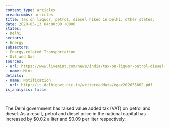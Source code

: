 ```yaml
---
content_type: articles
breadcrumbs: articles
title: Tax on liquor, petrol, diesel hiked in Delhi, other states.
date: 2020-05-13 04:00:00 +0000
states:
- Delhi
sectors:
- Energy
subsectors:
- Energy-related Transportation
- Oil and Gas
sources:
- url: https://www.livemint.com/news/india/tax-on-liquor-petrol-diesel-hiked-in-delhi-other-states-10-points-11588671687269.html
  name: Mint
details:
- name: Notification
  url: http://it.delhigovt.nic.in/writereaddata/egaz202055602.pdf
is_analysis: false

---
```

The Delhi government has raised value added tax (VAT) on petrol and diesel. As a result, petrol and diesel price in the national capital has increased by $0.02 a liter and $0.09 per liter respectively.